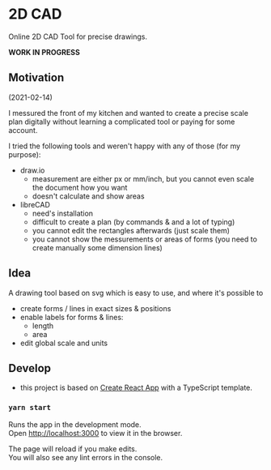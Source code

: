 # 2D CAD

Online 2D CAD Tool for precise drawings.

**WORK IN PROGRESS**

## Motivation

(2021-02-14)

I messured the front of my kitchen and wanted to create a precise scale plan digitally without learning a complicated tool or paying for some account.

I tried the following tools and weren't happy with any of those (for my purpose):

-   draw.io
    -   measurement are either px or mm/inch, but you cannot even scale the document how you want
    -   doesn't calculate and show areas
-   libreCAD
    -   need's installation
    -   difficult to create a plan (by commands & and a lot of typing)
    -   you cannot edit the rectangles afterwards (just scale them)
    -   you cannot show the messurements or areas of forms (you need to create manually some dimension lines)

## Idea

A drawing tool based on svg which is easy to use, and where it's possible to

-   create forms / lines in exact sizes & positions
-   enable labels for forms & lines:
    -   length
    -   area
-   edit global scale and units

## Develop

-   this project is based on [Create React App](https://create-react-app.dev/) with a TypeScript template.

### `yarn start`

Runs the app in the development mode.\
Open [http://localhost:3000](http://localhost:3000) to view it in the browser.

The page will reload if you make edits.\
You will also see any lint errors in the console.
